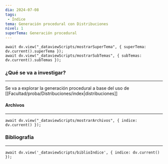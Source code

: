 ```yaml
---
dia: 2024-07-08
tags: 
 - Índice
tema: Generación procedural con Distribuciones
nivel: 1
superTema: Generación procedural
---
```

```dataviewjs
await dv.view("_dataviewScripts/mostrarSuperTema", { superTema: dv.current().superTema });
await dv.view("_dataviewScripts/mostrarSubTemas", { subTemas: dv.current().subTemas });
```
### ¿Qué se va a investigar?
---
Se va a explorar la generación procedural a base del uso de [[Facultad/proba/Distribuciones/index|distribuciones]]


#### Archivos
---
```dataviewjs
await dv.view("_dataviewScripts/mostrarArchivos", { indice: dv.current() });
```


### Bibliografía
---
```dataviewjs
await dv.view('_dataviewScripts/biblioIndice', { indice: dv.current() });
```